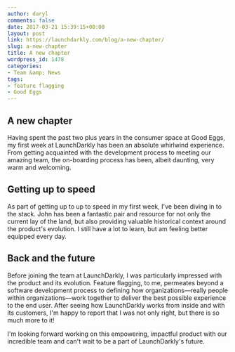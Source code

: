 ```yaml
---
author: daryl
comments: false
date: 2017-03-21 15:39:15+00:00
layout: post
link: https://launchdarkly.com/blog/a-new-chapter/
slug: a-new-chapter
title: A new chapter
wordpress_id: 1478
categories:
- Team &amp; News
tags:
- feature flagging
- Good Eggs
---
```


## A new chapter


Having spent the past two plus years in the consumer space at Good Eggs, my first week at LaunchDarkly has been an absolute whirlwind experience. From getting acquainted with the development process to meeting our amazing team, the on-boarding process has been, albeit daunting, very warm and welcoming.


## Getting up to speed


As part of getting up to up to speed in my first week, I've been diving in to the stack. John has been a fantastic pair and resource for not only the current lay of the land, but also providing valuable historical context around the product's evolution. I still have a lot to learn, but am feeling better equipped every day.


## Back and the future


Before joining the team at LaunchDarkly, I was particularly impressed with the product and its evolution. Feature flagging, to me, permeates beyond a software development process to defining how organizations—really people within organizations—work together to deliver the best possible experience to the end user. After seeing how LaunchDarkly works from inside and with its customers, I'm happy to report that I was not only right, but there is so much more to it!

I'm looking forward working on this empowering, impactful product with our incredible team and can't wait to be a part of LaunchDarkly's future.
